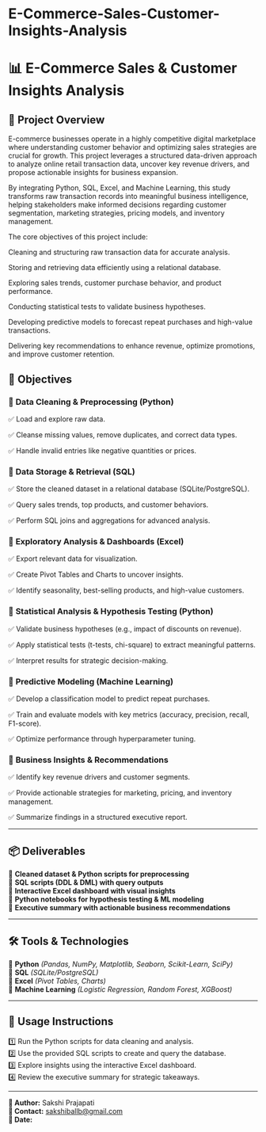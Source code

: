 # E-Commerce-Sales-Customer-Insights-Analysis
# 📊 E-Commerce Sales & Customer Insights Analysis

## 🚀 Project Overview
E-commerce businesses operate in a highly competitive digital marketplace where understanding customer behavior and optimizing sales strategies are crucial for growth. This project leverages a structured data-driven approach to analyze online retail transaction data, uncover key revenue drivers, and propose actionable insights for business expansion.

By integrating Python, SQL, Excel, and Machine Learning, this study transforms raw transaction records into meaningful business intelligence, helping stakeholders make informed decisions regarding customer segmentation, marketing strategies, pricing models, and inventory management.

The core objectives of this project include:

Cleaning and structuring raw transaction data for accurate analysis.

Storing and retrieving data efficiently using a relational database.

Exploring sales trends, customer purchase behavior, and product performance.

Conducting statistical tests to validate business hypotheses.

Developing predictive models to forecast repeat purchases and high-value transactions.

Delivering key recommendations to enhance revenue, optimize promotions, and improve customer retention.

## 🎯 Objectives

### 🔹 **Data Cleaning & Preprocessing (Python)**

✅ Load and explore raw data.

✅ Cleanse missing values, remove duplicates, and correct data types.

✅ Handle invalid entries like negative quantities or prices.


### 🔹 **Data Storage & Retrieval (SQL)**

✅ Store the cleaned dataset in a relational database (SQLite/PostgreSQL).

✅ Query sales trends, top products, and customer behaviors.

✅ Perform SQL joins and aggregations for advanced analysis.


### 🔹 **Exploratory Analysis & Dashboards (Excel)**

✅ Export relevant data for visualization.

✅ Create Pivot Tables and Charts to uncover insights.

✅ Identify seasonality, best-selling products, and high-value customers.


### 🔹 **Statistical Analysis & Hypothesis Testing (Python)**

✅ Validate business hypotheses (e.g., impact of discounts on revenue).

✅ Apply statistical tests (t-tests, chi-square) to extract meaningful patterns.

✅ Interpret results for strategic decision-making.


### 🔹 **Predictive Modeling (Machine Learning)**

✅ Develop a classification model to predict repeat purchases.

✅ Train and evaluate models with key metrics (accuracy, precision, recall, F1-score).

✅ Optimize performance through hyperparameter tuning.


### 🔹 **Business Insights & Recommendations**

✅ Identify key revenue drivers and customer segments.

✅ Provide actionable strategies for marketing, pricing, and inventory management.

✅ Summarize findings in a structured executive report.

---
## 📦 Deliverables
🎯 **Cleaned dataset & Python scripts for preprocessing**  
🎯 **SQL scripts (DDL & DML) with query outputs**  
🎯 **Interactive Excel dashboard with visual insights**  
🎯 **Python notebooks for hypothesis testing & ML modeling**  
🎯 **Executive summary with actionable business recommendations**  

---
## 🛠️ Tools & Technologies
🔹 **Python** *(Pandas, NumPy, Matplotlib, Seaborn, Scikit-Learn, SciPy)*  
🔹 **SQL** *(SQLite/PostgreSQL)*  
🔹 **Excel** *(Pivot Tables, Charts)*  
🔹 **Machine Learning** *(Logistic Regression, Random Forest, XGBoost)*  


---
## 📌 Usage Instructions
1️⃣ Run the Python scripts for data cleaning and analysis.  
2️⃣ Use the provided SQL scripts to create and query the database.  
3️⃣ Explore insights using the interactive Excel dashboard.  
4️⃣ Review the executive summary for strategic takeaways.  

---
**📢 Author:** Sakshi Prajapati  
**📧 Contact:** sakshiballb@gmail.com  
**📅 Date:** 

